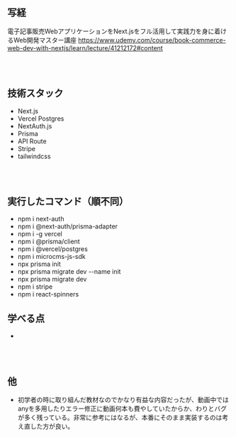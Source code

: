 ## 写経
電子記事販売WebアプリケーションをNext.jsをフル活用して実践力を身に着けるWeb開発マスター講座
https://www.udemy.com/course/book-commerce-web-dev-with-nextjs/learn/lecture/41212172#content

<br/>
<br/>

## 技術スタック
- Next.js
- Vercel Postgres
- NextAuth.js
- Prisma
- API Route
- Stripe
- tailwindcss

<br/>
<br/>

## 実行したコマンド（順不同）
- npm i next-auth
- npm i @next-auth/prisma-adapter
- npm i -g vercel
- npm i @prisma/client
- npm i @vercel/postgres
- npm i microcms-js-sdk
- npx prisma init
- npx prisma migrate dev --name init
- npx prisma migrate dev
- npm i stripe
- npm i react-spinners

## 学べる点
- 

<br/>
<br/>

## 他
- 初学者の時に取り組んだ教材なのでかなり有益な内容だったが、動画中ではanyを多用したりエラー修正に動画何本も費やしていたからか、わりとバグが多く残っている。非常に参考にはなるが、本番にそのまま実装するのは考え直した方が良い。
